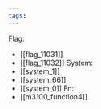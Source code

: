 ```yaml
---
tags:
---
```

Flag:
- [[flag_11031]]
- [[flag_11032]]
System:
- [[system_1]]
- [[system_66]]
- [[system_0]]
Fn:
- [[m3100_function4]]
